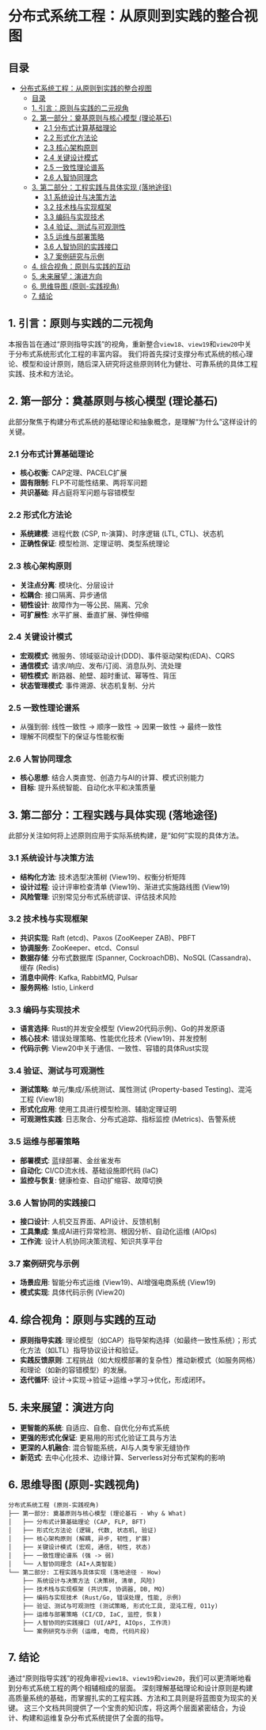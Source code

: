 # 分布式系统工程：从原则到实践的整合视图

## 目录

- [分布式系统工程：从原则到实践的整合视图](#分布式系统工程从原则到实践的整合视图)
  - [目录](#目录)
  - [1. 引言：原则与实践的二元视角](#1-引言原则与实践的二元视角)
  - [2. 第一部分：奠基原则与核心模型 (理论基石)](#2-第一部分奠基原则与核心模型-理论基石)
    - [2.1 分布式计算基础理论](#21-分布式计算基础理论)
    - [2.2 形式化方法论](#22-形式化方法论)
    - [2.3 核心架构原则](#23-核心架构原则)
    - [2.4 关键设计模式](#24-关键设计模式)
    - [2.5 一致性理论谱系](#25-一致性理论谱系)
    - [2.6 人智协同理念](#26-人智协同理念)
  - [3. 第二部分：工程实践与具体实现 (落地途径)](#3-第二部分工程实践与具体实现-落地途径)
    - [3.1 系统设计与决策方法](#31-系统设计与决策方法)
    - [3.2 技术栈与实现框架](#32-技术栈与实现框架)
    - [3.3 编码与实现技术](#33-编码与实现技术)
    - [3.4 验证、测试与可观测性](#34-验证测试与可观测性)
    - [3.5 运维与部署策略](#35-运维与部署策略)
    - [3.6 人智协同的实践接口](#36-人智协同的实践接口)
    - [3.7 案例研究与示例](#37-案例研究与示例)
  - [4. 综合视角：原则与实践的互动](#4-综合视角原则与实践的互动)
  - [5. 未来展望：演进方向](#5-未来展望演进方向)
  - [6. 思维导图 (原则-实践视角)](#6-思维导图-原则-实践视角)
  - [7. 结论](#7-结论)

## 1. 引言：原则与实践的二元视角

本报告旨在通过“原则指导实践”的视角，重新整合`view18`、`view19`和`view20`中关于分布式系统形式化工程的丰富内容。
我们将首先探讨支撑分布式系统的核心理论、模型和设计原则，随后深入研究将这些原则转化为健壮、可靠系统的具体工程实践、技术和方法论。

## 2. 第一部分：奠基原则与核心模型 (理论基石)

此部分聚焦于构建分布式系统的基础理论和抽象概念，是理解“为什么”这样设计的关键。

### 2.1 分布式计算基础理论

- **核心权衡**: CAP定理、PACELC扩展
- **固有限制**: FLP不可能性结果、两将军问题
- **共识基础**: 拜占庭将军问题与容错模型

### 2.2 形式化方法论

- **系统建模**: 进程代数 (CSP, π-演算)、时序逻辑 (LTL, CTL)、状态机
- **正确性保证**: 模型检测、定理证明、类型系统理论

### 2.3 核心架构原则

- **关注点分离**: 模块化、分层设计
- **松耦合**: 接口隔离、异步通信
- **韧性设计**: 故障作为一等公民、隔离、冗余
- **可扩展性**: 水平扩展、垂直扩展、弹性伸缩

### 2.4 关键设计模式

- **宏观模式**: 微服务、领域驱动设计(DDD)、事件驱动架构(EDA)、CQRS
- **通信模式**: 请求/响应、发布/订阅、消息队列、流处理
- **韧性模式**: 断路器、舱壁、超时重试、幂等性、背压
- **状态管理模式**: 事件溯源、状态机复制、分片

### 2.5 一致性理论谱系

- 从强到弱: 线性一致性 -> 顺序一致性 -> 因果一致性 -> 最终一致性
- 理解不同模型下的保证与性能权衡

### 2.6 人智协同理念

- **核心思想**: 结合人类直觉、创造力与AI的计算、模式识别能力
- **目标**: 提升系统智能、自动化水平和决策质量

## 3. 第二部分：工程实践与具体实现 (落地途径)

此部分关注如何将上述原则应用于实际系统构建，是“如何”实现的具体方法。

### 3.1 系统设计与决策方法

- **结构化方法**: 技术选型决策树 (View19)、权衡分析矩阵
- **设计过程**: 设计评审检查清单 (View19)、渐进式实施路线图 (View19)
- **风险管理**: 识别常见分布式系统谬误、评估技术风险

### 3.2 技术栈与实现框架

- **共识实现**: Raft (etcd)、Paxos (ZooKeeper ZAB)、PBFT
- **协调服务**: ZooKeeper、etcd、Consul
- **数据存储**: 分布式数据库 (Spanner, CockroachDB)、NoSQL (Cassandra)、缓存 (Redis)
- **消息中间件**: Kafka, RabbitMQ, Pulsar
- **服务网格**: Istio, Linkerd

### 3.3 编码与实现技术

- **语言选择**: Rust的并发安全模型 (View20代码示例)、Go的并发原语
- **核心技术**: 错误处理策略、性能优化技术 (View19)、并发控制
- **代码示例**: View20中关于通信、一致性、容错的具体Rust实现

### 3.4 验证、测试与可观测性

- **测试策略**: 单元/集成/系统测试、属性测试 (Property-based Testing)、混沌工程 (View18)
- **形式化应用**: 使用工具进行模型检测、辅助定理证明
- **可观测性实践**: 日志聚合、分布式追踪、指标监控 (Metrics)、告警系统

### 3.5 运维与部署策略

- **部署模式**: 蓝绿部署、金丝雀发布
- **自动化**: CI/CD流水线、基础设施即代码 (IaC)
- **监控与恢复**: 健康检查、自动扩缩容、故障切换

### 3.6 人智协同的实践接口

- **接口设计**: 人机交互界面、API设计、反馈机制
- **工具集成**: 集成AI进行异常检测、根因分析、自动化运维 (AIOps)
- **工作流**: 设计人机协同决策流程、知识共享平台

### 3.7 案例研究与示例

- **场景应用**: 智能分布式运维 (View19)、AI增强电商系统 (View19)
- **模式实现**: 具体代码示例 (View20)

## 4. 综合视角：原则与实践的互动

- **原则指导实践**: 理论模型（如CAP）指导架构选择（如最终一致性系统）；形式化方法（如LTL）指导协议设计和验证。
- **实践反馈原则**: 工程挑战（如大规模部署的复杂性）推动新模式（如服务网格）和理论（如新的容错模型）的发展。
- **迭代循环**: 设计->实现->验证->运维->学习->优化，形成闭环。

## 5. 未来展望：演进方向

- **更智能的系统**: 自适应、自愈、自优化分布式系统
- **更强的形式化保证**: 更易用的形式化验证工具与方法
- **更深的人机融合**: 混合智能系统，AI与人类专家无缝协作
- **新范式**: 去中心化技术、边缘计算、Serverless对分布式架构的影响

## 6. 思维导图 (原则-实践视角)

```text
分布式系统工程 (原则-实践视角)
├── 第一部分: 奠基原则与核心模型 (理论基石 - Why & What)
│   ├── 分布式计算基础理论 (CAP, FLP, BFT)
│   ├── 形式化方法论 (逻辑, 代数, 状态机, 验证)
│   ├── 核心架构原则 (解耦, 异步, 韧性, 扩展)
│   ├── 关键设计模式 (宏观, 通信, 韧性, 状态)
│   ├── 一致性理论谱系 (强 -> 弱)
│   └── 人智协同理念 (AI+人类智能)
└── 第二部分: 工程实践与具体实现 (落地途径 - How)
    ├── 系统设计与决策方法 (决策树, 清单, 风险)
    ├── 技术栈与实现框架 (共识库, 协调器, DB, MQ)
    ├── 编码与实现技术 (Rust/Go, 错误处理, 性能, 示例)
    ├── 验证、测试与可观测性 (测试策略, 形式化工具, 混沌工程, O11y)
    ├── 运维与部署策略 (CI/CD, IaC, 监控, 恢复)
    ├── 人智协同的实践接口 (UI/API, AIOps, 工作流)
    └── 案例研究与示例 (运维, 电商, 代码片段)
```

## 7. 结论

通过“原则指导实践”的视角审视`view18`、`view19`和`view20`，我们可以更清晰地看到分布式系统工程的两个相辅相成的层面。
深刻理解基础理论和设计原则是构建高质量系统的基础，而掌握扎实的工程实践、方法和工具则是将蓝图变为现实的关键。
这三个文档共同提供了一个宝贵的知识库，将这两个层面紧密结合，为设计、构建和运维复杂分布式系统提供了全面的指导。
